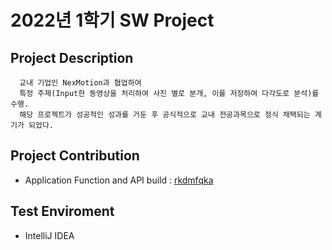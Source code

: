 # 2022년 1학기 SW Project
  
## Project Description 
 ```
   교내 기업인 NexMotion과 협업하여
   특정 주제(Input한 동영상을 처리하여 사진 별로 분개, 이를 저장하여 다각도로 분석)를 수행.
   해당 프로젝트가 성공적인 성과를 거둔 후 공식적으로 교내 전공과목으로 정식 채택되는 계기가 되었다.  
 ```
 
## Project Contribution 
 * Application Function and API build : [rkdmfqka](https://github.com/rkdmfqka)
 
## Test Enviroment 
 - IntelliJ IDEA 
